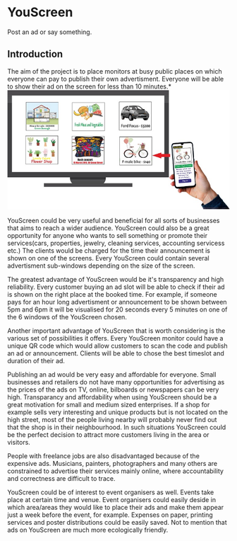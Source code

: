 # YouScreen
Post an ad or say something.
## Introduction
The aim of the project is to place monitors at busy public places on which everyone can pay to publish their own advertisment. Everyone will be able to show their ad on the screen for less than 10 minutes.*
![Show the MySQL Data Imort Wizard](https://github.com/pySin/YouScreen/blob/main/pictures/YouScreen_TV_ad.jpg?raw=true)

YouScreen could be very useful and beneficial for all sorts of businesses that aims to reach a wider audience. 
YouScreen could also be a great opportunity for anyone who wants to sell something or promote their services(cars, properties, jewelry, cleaning services, accounting servicess etc.)
The clients would be charged for the time their announcement is shown on one of the screens. Every YouScreen could contain several advertisment sub-windows depending on the size of the screen. 

The greatest advantage of YouScreen would be it's transparency and high reliability. Every customer buying an ad slot will be able to check if their ad is shown on the right place at the booked time. For example, if someone pays for an hour long advertisment or announcement to be shown between 5pm and 6pm it will be visualised for 20 seconds every 5 minutes on one of the 6 windows of the YouScreen chosen.

Another important advantage of YouScreen that is worth considering is the various set of possibilities it offers. Every YouScreen monitor could have a unique QR code which would allow customers to scan the code and publish an ad or announcement. Clients will be able to chose the best timeslot and duration of their ad.

Publishing an ad would be very easy and affordable for everyone. Small businesses and retailers do not have many opportunities for advertising as the prices of the ads on TV, online, bilboards or newspapers can be very high. Transparancy and affordability when using YouScreen should be a great motivation for small and medium sized enterprises. If a shop for example sells very interesting and unique products but is not located on the high street, most of the people living nearby will probably never find out that the shop is in their neighbourhood. In such situations YouScreen could be the perfect decision to attract more customers living in the area or visitors.

People with freelance jobs are also disadvantaged because of the expensive ads. Musicians, painters, photographers and many others are constrained to advertise their services mainly online, where accountability and correctness are difficult to trace.

YouScreen could be of interest to event organisers as well. Events take place at certain time and venue. Event organisers could easily deside in which area/areas they would like to place their ads and make them appear just a week before the event, for example. Expenses on paper, printing services and poster distributions could be easily saved. Not to mention that ads on YouScreen are much more ecologically friendly.
